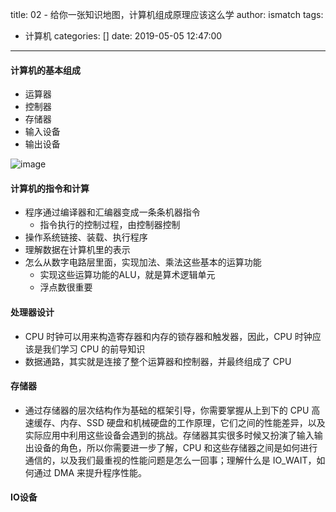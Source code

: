 title: 02 - 给你一张知识地图，计算机组成原理应该这么学
author: ismatch
tags:
  - 计算机
categories: []
date: 2019-05-05 12:47:00
---
#### 计算机的基本组成

- 运算器
- 控制器
- 存储器
- 输入设备
- 输出设备

<!-- more -->
![image](https://static001.geekbang.org/resource/image/12/ff/12bc980053ea355a201e2b529048e2ff.jpg)



#### 计算机的指令和计算

- 程序通过编译器和汇编器变成一条条机器指令
    -  指令执行的控制过程，由控制器控制
- 操作系统链接、装载、执行程序
- 理解数据在计算机里的表示
- 怎么从数字电路层里面，实现加法、乘法这些基本的运算功能
    - 实现这些运算功能的ALU，就是算术逻辑单元
    - 浮点数很重要

#### 处理器设计
- CPU 时钟可以用来构造寄存器和内存的锁存器和触发器，因此，CPU 时钟应该是我们学习 CPU 的前导知识
- 数据通路，其实就是连接了整个运算器和控制器，并最终组成了 CPU


#### 存储器
- 通过存储器的层次结构作为基础的框架引导，你需要掌握从上到下的 CPU 高速缓存、内存、SSD 硬盘和机械硬盘的工作原理，它们之间的性能差异，以及实际应用中利用这些设备会遇到的挑战。存储器其实很多时候又扮演了输入输出设备的角色，所以你需要进一步了解，CPU 和这些存储器之间是如何进行通信的，以及我们最重视的性能问题是怎么一回事；理解什么是 IO_WAIT，如何通过 DMA 来提升程序性能。

#### IO设备